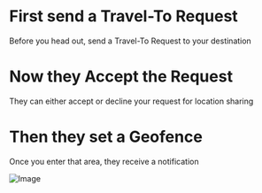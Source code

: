 # First send a Travel-To Request
Before you head out, send a Travel-To Request to your destination

# Now they Accept the Request
They can either accept or decline your request for location sharing

# Then they set a Geofence
Once you enter that area, they receive a notification

![Image](https://play.google.com/intl/en_us/badges/images/generic/en_badge_web_generic.png)
